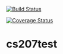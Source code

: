 [![Build Status](https://travis-ci.org/Ver-Volf/cs207test.svg?branch=master)](https://travis-ci.org/Ver-Volf/cs207test.svg?branch=master)

[![Coverage Status](https://codecov.io/gh/Ver-Volf/cs207test/branch/master/graph/badge.svg)](https://codecov.io/gh/Ver-Volf/cs207test)
# cs207test
